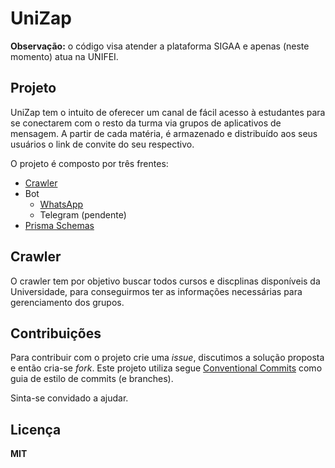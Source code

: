 # UniZap

**Observação:** o código visa atender a plataforma SIGAA e apenas (neste momento) atua na UNIFEI.

## Projeto
UniZap tem o intuito de oferecer um canal de fácil acesso à estudantes para se conectarem com o resto da turma via grupos de aplicativos de mensagem. A partir de cada matéria, é armazenado e distribuído aos seus usuários o link de convite do seu respectivo.

O projeto é composto por três frentes:

- [Crawler](https://github.com/dcdourado/unizap-crawler)
- Bot
  - [WhatsApp](https://github.com/dcdourado/unizap-wa)
  - Telegram (pendente)
- [Prisma Schemas](https://github.com/dcdourado/unizap-prisma-schemas)

## Crawler
O crawler tem por objetivo buscar todos cursos e discplinas disponíveis da Universidade, para conseguirmos ter as informações necessárias para gerenciamento dos grupos.

## Contribuições
Para contribuir com o projeto crie uma *issue*, discutimos a solução proposta e então cria-se *fork*. Este projeto utiliza segue [Conventional Commits](https://www.conventionalcommits.org/en/v1.0.0/) como guia de estilo de commits (e branches).

Sinta-se convidado a ajudar.

## Licença
**MIT**